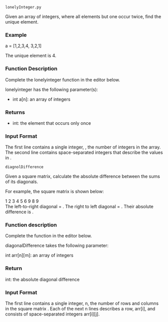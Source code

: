 ```lonelyInteger.py``` <br>

Given an array of integers, where all elements but one occur twice, find the unique element.

### Example
a = [1,2,3,4, 3,2,1]

The unique element is 4.

### Function Description

Complete the lonelyinteger function in the editor below.

lonelyinteger has the following parameter(s):

- int a[n]: an array of integers
### Returns

- int: the element that occurs only once
### Input Format

The first line contains a single integer, , the number of integers in the array.
The second line contains  space-separated integers that describe the values in .


``` diagnolDifference ``` <br>

Given a square matrix, calculate the absolute difference between the sums of its diagonals.

For example, the square matrix  is shown below:

1 2 3
4 5 6
9 8 9  
The left-to-right diagonal = . The right to left diagonal = . Their absolute difference is .

### Function description

Complete the  function in the editor below.

diagonalDifference takes the following parameter:

int arr[n][m]: an array of integers
### Return

int: the absolute diagonal difference
### Input Format

The first line contains a single integer, n, the number of rows and columns in the square matrix .
Each of the next n lines describes a row, arr[i], and consists of  space-separated integers arr[i][j].